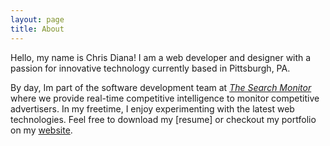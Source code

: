```yaml
---
layout: page
title: About
---
```


<p class="message">
Hello, my name is Chris Diana!
I am a web developer and designer with a passion for innovative technology currently based in Pittsburgh, PA.
</p>

By day, Im part of the software development team at *[The Search Monitor](http://thesearchmonitor.com)* where we provide real-time competitive intelligence to monitor competitive advertisers. In my freetime, I enjoy experimenting with the latest web technologies. Feel free to download my [resume] or checkout my portfolio on my [website](http://chrisdianamedia.com).
